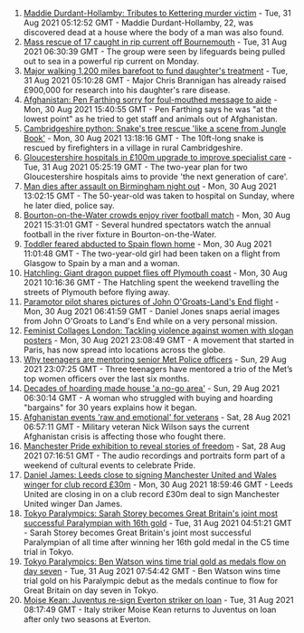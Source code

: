 1. [Maddie Durdant-Hollamby: Tributes to Kettering murder victim](https://www.bbc.co.uk/news/uk-england-northamptonshire-58383637?at_medium=RSS&at_campaign=KARANGA) - Tue, 31 Aug 2021 05:12:52 GMT - Maddie Durdant-Hollamby, 22, was discovered dead at a house where the body of a man was also found.
2. [Mass rescue of 17 caught in rip current off Bournemouth](https://www.bbc.co.uk/news/uk-england-dorset-58391555?at_medium=RSS&at_campaign=KARANGA) - Tue, 31 Aug 2021 06:30:39 GMT - The group were seen by lifeguards being pulled out to sea in a powerful rip current on Monday.
3. [Major walking 1,200 miles barefoot to fund daughter's treatment](https://www.bbc.co.uk/news/uk-england-wiltshire-58345386?at_medium=RSS&at_campaign=KARANGA) - Tue, 31 Aug 2021 05:10:28 GMT - Major Chris Brannigan has already raised £900,000 for research into his daughter's rare disease.
4. [Afghanistan: Pen Farthing sorry for foul-mouthed message to aide](https://www.bbc.co.uk/news/uk-england-essex-58385521?at_medium=RSS&at_campaign=KARANGA) - Mon, 30 Aug 2021 15:40:55 GMT - Pen Farthing says he was "at the lowest point" as he tried to get staff and animals out of Afghanistan.
5. [Cambridgeshire python: Snake's tree rescue 'like a scene from Jungle Book'](https://www.bbc.co.uk/news/uk-england-cambridgeshire-58385875?at_medium=RSS&at_campaign=KARANGA) - Mon, 30 Aug 2021 13:18:16 GMT - The 10ft-long snake is rescued by firefighters in a village in rural Cambridgeshire.
6. [Gloucestershire hospitals in £100m upgrade to improve specialist care](https://www.bbc.co.uk/news/uk-england-gloucestershire-58356778?at_medium=RSS&at_campaign=KARANGA) - Tue, 31 Aug 2021 05:25:19 GMT - The two-year plan for two Gloucestershire hospitals aims to provide 'the next generation of care'.
7. [Man dies after assault on Birmingham night out](https://www.bbc.co.uk/news/uk-england-birmingham-58385906?at_medium=RSS&at_campaign=KARANGA) - Mon, 30 Aug 2021 13:02:15 GMT - The 50-year-old was taken to hospital on Sunday, where he later died, police say.
8. [Bourton-on-the-Water crowds enjoy river football match](https://www.bbc.co.uk/news/uk-england-gloucestershire-58386028?at_medium=RSS&at_campaign=KARANGA) - Mon, 30 Aug 2021 15:31:01 GMT - Several hundred spectators watch the annual football in the river fixture in Bourton-on-the-Water.
9. [Toddler feared abducted to Spain flown home](https://www.bbc.co.uk/news/uk-england-lancashire-58383016?at_medium=RSS&at_campaign=KARANGA) - Mon, 30 Aug 2021 11:01:48 GMT - The two-year-old girl had been taken on a flight from Glasgow to Spain by a man and a woman.
10. [Hatchling: Giant dragon puppet flies off Plymouth coast](https://www.bbc.co.uk/news/uk-england-devon-58375251?at_medium=RSS&at_campaign=KARANGA) - Mon, 30 Aug 2021 10:16:36 GMT - The Hatchling spent the weekend travelling the streets of Plymouth before flying away.
11. [Paramotor pilot shares pictures of John O'Groats-Land's End flight](https://www.bbc.co.uk/news/uk-england-norfolk-58345631?at_medium=RSS&at_campaign=KARANGA) - Mon, 30 Aug 2021 06:41:59 GMT - Daniel Jones snaps aerial images from John O'Groats to Land's End while on a very personal mission.
12. [Feminist Collages London: Tackling violence against women with slogan posters](https://www.bbc.co.uk/news/uk-58322865?at_medium=RSS&at_campaign=KARANGA) - Mon, 30 Aug 2021 23:08:49 GMT - A movement that started in Paris, has now spread into locations across the globe.
13. [Why teenagers are mentoring senior Met Police officers](https://www.bbc.co.uk/news/uk-england-london-58351814?at_medium=RSS&at_campaign=KARANGA) - Sun, 29 Aug 2021 23:07:25 GMT - Three teenagers have mentored a trio of the Met’s top women officers over the last six months.
14. [Decades of hoarding made house 'a no-go area'](https://www.bbc.co.uk/news/uk-england-essex-58361528?at_medium=RSS&at_campaign=KARANGA) - Sun, 29 Aug 2021 06:30:14 GMT - A woman who struggled with buying and hoarding "bargains" for 30 years explains how it began.
15. [Afghanistan events 'raw and emotional' for veterans](https://www.bbc.co.uk/news/uk-england-northamptonshire-58362189?at_medium=RSS&at_campaign=KARANGA) - Sat, 28 Aug 2021 06:57:11 GMT - Military veteran Nick Wilson says the current Afghanistan crisis is affecting those who fought there.
16. [Manchester Pride exhibition to reveal stories of freedom](https://www.bbc.co.uk/news/uk-england-manchester-58358987?at_medium=RSS&at_campaign=KARANGA) - Sat, 28 Aug 2021 07:16:51 GMT - The audio recordings and portraits form part of a weekend of cultural events to celebrate Pride.
17. [Daniel James: Leeds close to signing Manchester United and Wales winger for club record £30m](https://www.bbc.co.uk/sport/football/58388786?at_medium=RSS&at_campaign=KARANGA) - Mon, 30 Aug 2021 18:59:46 GMT - Leeds United are closing in on a club record £30m deal to sign Manchester United winger Dan James.
18. [Tokyo Paralympics: Sarah Storey becomes Great Britain's joint most successful Paralympian with 16th gold](https://www.bbc.co.uk/sport/disability-sport/58390957?at_medium=RSS&at_campaign=KARANGA) - Tue, 31 Aug 2021 04:51:21 GMT - Sarah Storey becomes Great Britain's joint most successful Paralympian of all time after winning her 16th gold medal in the C5 time trial in Tokyo.
19. [Tokyo Paralympics: Ben Watson wins time trial gold as medals flow on day seven](https://www.bbc.co.uk/sport/disability-sport/58390965?at_medium=RSS&at_campaign=KARANGA) - Tue, 31 Aug 2021 07:54:42 GMT - Ben Watson wins time trial gold on his Paralympic debut as the medals continue to flow for Great Britain on day seven in Tokyo.
20. [Moise Kean: Juventus re-sign Everton striker on loan](https://www.bbc.co.uk/sport/football/58392415?at_medium=RSS&at_campaign=KARANGA) - Tue, 31 Aug 2021 08:17:49 GMT - Italy striker Moise Kean returns to Juventus on loan after only two seasons at Everton.
